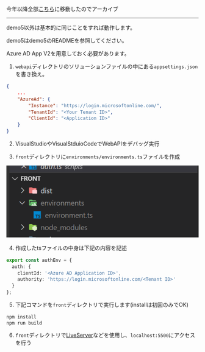 今年以降全部[こちら](https://github.com/Takas0522/m365-vm-demos)に移動したのでアーカイブ

---

demo5以外は基本的に同じことをすれば動作します。

demo5はdemo5のREADMEを参照してください。

Azure AD App V2を用意しておく必要があります。

1. `webapi`ディレクトリのソリューションファイルの中にある`appsettings.json`を書き換え。

``` json
{
    ...
    "AzureAd": {
        "Instance": "https://login.microsoftonline.com/",
        "TenantId": "<Your Tenant ID>",
        "ClientId": "<Application ID>"
    }
}
```

2. VisualStudioやVisualStduioCodeでWebAPIをデバッグ実行

3. `front`ディレクトリに`environments/environments.ts`ファイルを作成

![](./_images/2021-04-28-07-38-07.png)

4. 作成したtsファイルの中身は下記の内容を記述

``` typescript
export const authEnv = {
  auth: {
    clientId: '<Azure AD Application ID>',
    authority: 'https://login.microsoftonline.com/<Tenant ID>'
  }
};
```

5. 下記コマンドを`front`ディレクトリで実行します(installは初回のみでOK)

```
npm install
npm run build
```

6. `front`ディレクトリで[LiveServer](https://marketplace.visualstudio.com/items?itemName=ritwickdey.LiveServer)などを使用し、`localhost:5500`にアクセスを行う

